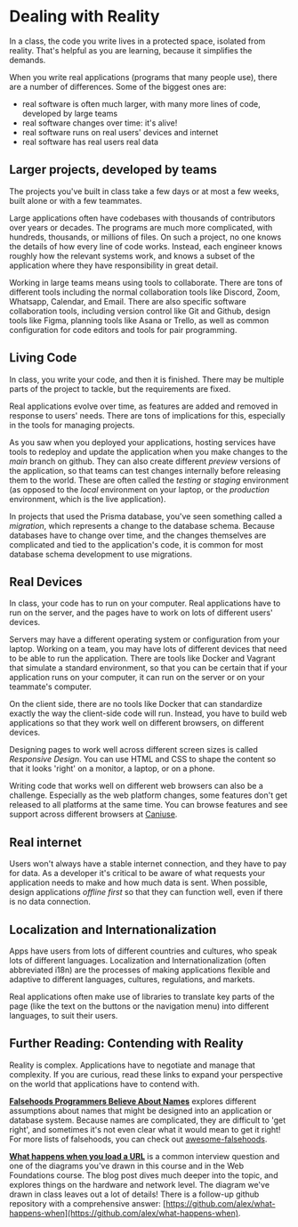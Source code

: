 # Dealing with Reality

In a class, the code you write lives in a protected space, isolated from reality. That's helpful as you are learning, because it simplifies the demands.

When you write real applications (programs that many people use), there are a number of differences. Some of the biggest ones are:

- real software is often much larger, with many more lines of code, developed by large teams
- real software changes over time: it's alive!
- real software runs on real users' devices and internet
- real software has real users real data

## Larger projects, developed by teams

The projects you've built in class take a few days or at most a few weeks, built alone or with a few teammates.

Large applications often have codebases with thousands of contributors over years or decades. The programs are much more complicated, with hundreds, thousands, or millions of files. On such a project, no one knows the details of how every line of code works. Instead, each engineer knows roughly how the relevant systems work, and knows a subset of the application where they have responsibility in great detail.

Working in large teams means using tools to collaborate. There are tons of different tools including the normal collaboration tools like Discord, Zoom, Whatsapp, Calendar, and Email. There are also specific software collaboration tools, including version control like Git and Github, design tools like Figma, planning tools like Asana or Trello, as well as common configuration for code editors and tools for pair programming.

## Living Code

In class, you write your code, and then it is finished. There may be multiple parts of the project to tackle, but the requirements are fixed.

Real applications evolve over time, as features are added and removed in response to users' needs. There are tons of implications for this, especially in the tools for managing projects.

As you saw when you deployed your applications, hosting services have tools to redeploy and update the application when you make changes to the _main_ branch on github. They can also create different _preview_ versions of the application, so that teams can test changes internally before releasing them to the world. These are often called the _testing_ or _staging_ environment (as opposed to the _local_ environment on your laptop, or the _production_ environment, which is the live application).

In projects that used the Prisma database, you've seen something called a _migration_, which represents a change to the database schema. Because databases have to change over time, and the changes themselves are complicated and tied to the application's code, it is common for most database schema development to use migrations.

## Real Devices 

In class, your code has to run on your computer. Real applications have to run on the server, and the pages have to work on lots of different users' devices.

Servers may have a different operating system or configuration from your laptop. Working on a team, you may have lots of different devices that need to be able to run the application. There are tools like Docker and Vagrant that simulate a standard environment, so that you can be certain that if your application runs on your computer, it can run on the server or on your teammate's computer.

On the client side, there are no tools like Docker that can standardize exactly the way the client-side code will run. Instead, you have to build web applications so that they work well on different browsers, on different devices.

Designing pages to work well across different screen sizes is called _Responsive Design_. You can use HTML and CSS to shape the content so that it looks 'right' on a monitor, a laptop, or on a phone.

Writing code that works well on different web browsers can also be a challenge. Especially as the web platform changes, some features don't get released to all platforms at the same time. You can browse features and see support across different browsers at [Caniuse](https://caniuse.com/).

## Real internet

Users won't always have a stable internet connection, and they have to pay for data. As a developer it's critical to be aware of what requests your application needs to make and how much data is sent. When possible, design applications _offline first_ so that they can function well, even if there is no data connection.

## Localization and Internationalization

Apps have users from lots of different countries and cultures, who speak lots of different languages. Localization and Internationalization (often abbreviated i18n) are the processes of making applications flexible and adaptive to different languages, cultures, regulations, and markets.

Real applications often make use of libraries to translate key parts of the page (like the text on the buttons or the navigation menu) into different languages, to suit their users. 

## Further Reading: Contending with Reality

Reality is complex. Applications have to negotiate and manage that complexity. If you are curious, read these links to expand your perspective on the world that applications have to contend with.

**[Falsehoods Programmers Believe About Names](https://www.kalzumeus.com/2010/06/17/falsehoods-programmers-believe-about-names/)** explores different assumptions about names that might be designed into an application or database system. Because names are complicated, they are difficult to 'get right', and sometimes it's not even clear what it would mean to get it right! For more lists of falsehoods, you can check out [awesome-falsehoods](https://github.com/kdeldycke/awesome-falsehood).

**[What happens when you load a URL](https://danluu.com/navigate-url/)** is a common interview question and one of the diagrams you've drawn in this course and in the Web Foundations course. The blog post dives much deeper into the topic, and explores things on the hardware and network level. The diagram we've drawn in class leaves out a lot of details! There is a follow-up github repository with a comprehensive answer: [https://github.com/alex/what-happens-when](https://github.com/alex/what-happens-when).

